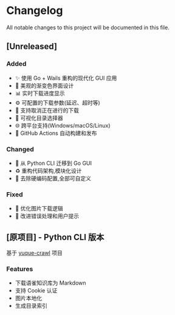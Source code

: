 # Changelog

All notable changes to this project will be documented in this file.

## [Unreleased]

### Added
- ✨ 使用 Go + Wails 重构的现代化 GUI 应用
- 🎨 美观的渐变色界面设计
- 📊 实时下载进度显示
- ⚙️ 可配置的下载参数(延迟、超时等)
- 🔄 支持取消正在进行的下载
- 📁 可视化目录选择器
- 🌐 跨平台支持(Windows/macOS/Linux)
- 🤖 GitHub Actions 自动构建和发布

### Changed
- 🔄 从 Python CLI 迁移到 Go GUI
- ♻️ 重构代码架构,模块化设计
- 📝 去除硬编码配置,全部可自定义

### Fixed
- 🐛 优化图片下载逻辑
- 🔧 改进错误处理和用户提示

## [原项目] - Python CLI 版本

基于 [yuque-crawl](https://github.com/burpheart/yuque-crawl) 项目

### Features
- 下载语雀知识库为 Markdown
- 支持 Cookie 认证
- 图片本地化
- 生成目录索引
